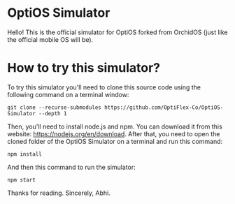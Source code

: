 # OptiOS Simulator

Hello! This is the official simulator for OptiOS forked from OrchidOS (just like the official mobile OS will be).

# How to try this simulator?

To try this simulator you'll need to clone this source code using the following command on a terminal window:
<pre><code>git clone --recurse-submodules https://github.com/OptiFlex-Co/OptiOS-Simulator --depth 1</code></pre>
Then, you'll need to install node.js and npm.
You can download it from this website: https://nodejs.org/en/download.
After that, you need to open the cloned folder of the OptiOS Simulator on a terminal and run this command:  
<pre><code>npm install</code></pre>
And then this command to run the simulator:
<pre><code>npm start</code></pre>
Thanks for reading.
Sincerely, Abhi.
